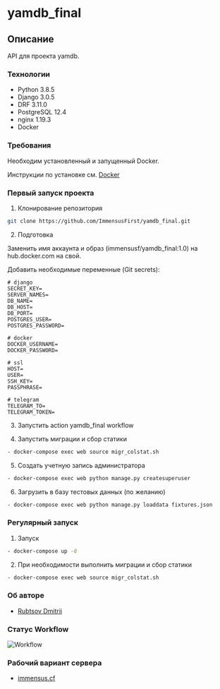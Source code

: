 # yamdb_final

## Описание
API для проекта yamdb.

### Технологии
- Python 3.8.5
- Django 3.0.5
- DRF 3.11.0
- PostgreSQL 12.4
- nginx 1.19.3  
- Docker

### Требования
Необходим установленный и запущенный Docker.

Инструкции по установке см. [Docker](https://www.docker.com/get-started#h_installation)

### Первый запуск проекта
     
1. Клонирование репозитория 
```bash
git clone https://github.com/ImmensusFirst/yamdb_final.git
```
2. Подготовка

Заменить имя аккаунта и образ (immensusf/yamdb_final:1.0) на hub.docker.com на свой.

Добавить необходимые переменные (Git secrets):
```text
# django
SECRET_KEY=
SERVER_NAMES=
DB_NAME=
DB_HOST=
DB_PORT=
POSTGRES_USER=
POSTGRES_PASSWORD=

# docker
DOCKER_USERNAME=
DOCKER_PASSWORD=

# ssl
HOST=
USER=
SSH_KEY=
PASSPHRASE=

# telegram
TELEGRAM_TO=
TELEGRAM_TOKEN=
```
3. Запустить action yamdb_final workflow 

4. Запустить миграции и сбор статики 
```bash
- docker-compose exec web source migr_colstat.sh
``` 
5. Создать учетную запись администратора
```bash
- docker-compose exec web python manage.py createsuperuser
```
6. Загрузить в базу тестовых данных (по желанию) 
```bash
- docker-compose exec web python manage.py loaddata fixtures.json
```

### Регулярный запуск       
1. Запуск
```bash
- docker-compose up -d
```
2. При необходимости выполнить миграции и сбор статики 
```bash
- docker-compose exec web source migr_colstat.sh
```
                         
### Об авторе
- [Rubtsov Dmitrii](https://github.com/ImmensusFirst)

### Статус Workflow
![Workflow](https://github.com/ImmensusFirst/yamdb_final/actions/workflows/yamdb_workflow.yaml/badge.svg)

### Рабочий вариант сервера
- [immensus.cf](http://immensus.cf/)